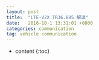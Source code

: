 ```yaml
---
layout: post
title:  "LTE-V2X TR36.885 解读"
date:   2016-10-1 13:31:01 +0800
categories: communication
tag: vehicle communication
---
```


* content
{:toc}
#